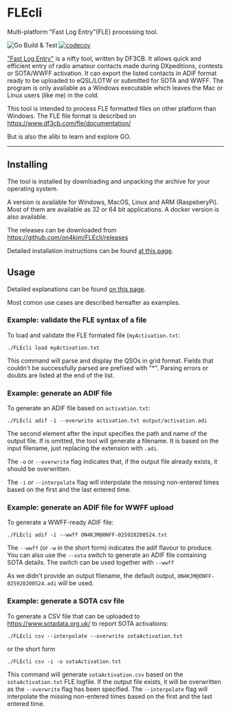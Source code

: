 # FLEcli
Multi-platform "Fast Log Entry"(FLE) processing tool.

![Go Build & Test](https://github.com/jmMeessen/FLEcli/workflows/Go%20Build%20&%20Test/badge.svg)
[![codecov](https://codecov.io/gh/on4kjm/FLEcli/branch/master/graph/badge.svg)](https://codecov.io/gh/on4kjm/FLEcli)

["Fast Log Entry"](https://www.df3cb.com/fle/) is a nifty tool, written by DF3CB. It allows quick and efficient entry of radio amateur contacts made during DXpeditions, contests or SOTA/WWFF activation. It can export the listed contacts in ADIF format ready to be uploaded to eQSL/LOTW or submitted for SOTA and WWFF. The program is only available as a Windows executable which leaves the Mac or Linux users (like me) in the cold.

This tool is intended to process FLE formatted files on other platform than Windows. The FLE file format is described on https://www.df3cb.com/fle/documentation/

But is also the alibi to learn and explore GO.

------


## Installing
The tool is installed by downloading and unpacking the archive for your operating system.

A version is available for Windows, MacOS, Linux and ARM (RaspeberyPi). 
Most of them are available as 32 or 64 bit applications.
A docker version is also available.

The releases can be downloaded from https://github.com/on4kjm/FLEcli/releases

Detailed installation instructions can be found [at this page](doc/install.md).


## Usage

Detailed explanations can be found [on this page](doc/usage.md).

Most comon use cases are described hereafter as examples.

### Example: validate the FLE syntax of a file

To load and validate the FLE formated file (`myActivation.txt`:

```
./FLEcli load myActivation.txt
```
This command will parse and display the QSOs in grid format. 
Fields that couldn't be successfully parsed are prefixed with "*". 
Parsing errors or doubts are listed at the end of the list.


### Example: generate an ADIF file

To generate an ADIF file based on `activation.txt`:

```
./FLEcli adif -i --overwrite activation.txt output/activation.adi
```
The second element after the input specifies the path and name of the output file.
If is omitted, the tool will generate a filename.
It is based on the input filename, just replacing the extension with `.adi`.

The `-o` or `--overwrite` flag indicates that, if the output file already exists, it should be overwritten. 

The `-i` or `--interpolate` flag will interpolate the missing non-entered times based on the first and the last entered time.

### Example: generate an ADIF file for WWFF upload

To generate a WWFF-ready ADIF file: 
```
./FLEcli adif -i --wwff ON4KJM@ONFF-025920200524.txt 
```
The `--wwff` (or `-w` in the short form) indicates the adif flavour to produce.
You can also use the `--sota` switch to generate an ADIF file containing SOTA details.
The switch can be used together with `--wwff`

As we didn't provide an output filename, the default output, `ON4KJM@ONFF-025920200524.adi` will be used.  


### Example: generate a SOTA csv file

To generate a CSV file that can be uploaded to https://www.sotadata.org.uk/ to report SOTA activations:

```
./FLEcli csv --interpolate --overwrite sotaActivation.txt
```
or the short form
```
./FLEcli csv -i -o sotaActivation.txt
```
This command will generate `sotaActivation.csv` based on the `sotaActivation.txt` FLE logfile.
If the output file exists, it will be overwritten as the `--overwrite` flag has been specified.
The `--interpolate` flag will interpolate the missing non-entered times based on the first and the last entered time.


